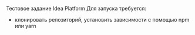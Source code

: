Тестовое задание Idea Platform
Для запуска требуется:
- клонировать репозиторий, установить зависимости с помощью npm или yarn
